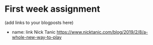 # First week assignment
(add links to your blogposts here)
*  name: link
Nick Tanic https://www.nicktanic.com/blog/2019/2/8/a-whole-new-way-to-play
